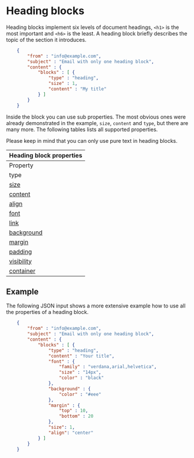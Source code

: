 # Heading blocks

Heading blocks implement six levels of document headings, `<h1>` is the most
important and `<h6>` is the least. A heading block briefly describes the topic
of the section it introduces.


```json
    {
        "from" : "info@example.com",
        "subject" : "Email with only one heading block",
        "content" : {
            "blocks" : [ {
                "type" : "heading",
                "size" : 1,
                "content" : "My title"
            } ]
        }
    }
```


Inside the block you can use sub properties. The most obvious ones were
already demonstrated in the example, `size`, `content` and `type`, but there are
many more. The following tables lists all supported properties.

Please keep in mind that you can only use pure text in heading blocks.

| Heading block properties |
| --- |
| Property | Value | Description |
| type | "heading" | Identifies the block as a heading block. |
| [size](copernica-docs:ResponsiveEmail/json/property-link) | _integer_ | The level of the heading, supported range: 1 - 6\. Defaults to 1. |
| [content](copernica-docs:ResponsiveEmail/json/property-text-content) | _string_ | The textual content of the block. This may not include HTML. |
| [align](/support/json/property-align) | _string_ | To which side should the text be aligned? default is left. |
| [font](copernica-docs:ResponsiveEmail/json/property-font) | _object_ | Override the template wide default font properties. |
| [link](copernica-docs:ResponsiveEmail/json/property-link) | _object_ | Object with the link properties `url`, `title` and `params`. |
| [background](copernica-docs:ResponsiveEmail/json/property-background) | _object_ | The background of the text block. |
| [margin](copernica-docs:ResponsiveEmail/json/property-margin) | _mixed_ | Margins around the text. |
| [padding](copernica-docs:ResponsiveEmail/json/property-padding) | _mixed_ | Whitespace around the block, this whitespace will have a background |
| [visibility](copernica-docs:ResponsiveEmail/json/property-visibility) | _object_ | Visibility based on device, client and/or receiver. |
| [container](copernica-docs:ResponsiveEmail/json/property-container) | _object_ | Access to the surrounding container |

## Example

The following JSON input shows a more extensive example how to use all
the properties of a heading block.


```json
    {
        "from" : "info@example.com",
        "subject" : "Email with only one heading block",
        "content" : {
            "blocks" : [ {
                "type" : "heading",
                "content" : "Your title",
                "font" : {
                    "family" : "verdana,arial,helvetica",
                    "size" : "14px",
                    "color" : "black"
                },
                "background" : {
                    "color" : "#eee"
                },
                "margin" : {
                    "top" : 10,
                    "bottom" : 20
                },
                "size": 1,
                "align": "center"
            } ]
        }
    }
```


